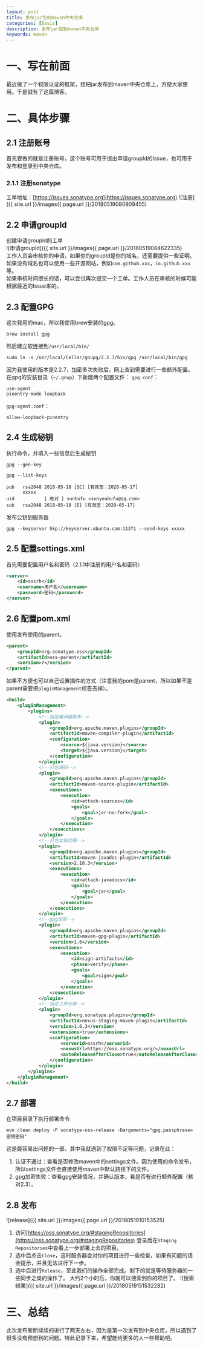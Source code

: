 ```yaml
---
layout: post
title: 发布jar包到maven中央仓库
categories: [Basis]
description: 发布jar包到maven中央仓库
keywords: maven
---
```


# 一、写在前面
最近做了一个权限认证的框架，想把jar发布到maven中央仓库上，方便大家使用。于是就有了这篇博客。

# 二、具体步骤

## 2.1 注册账号
首先要做的就是注册账号，这个账号可用于提出申请groupId的Issue，也可用于发布和登录到中央仓库。

### 2.1.1 注册sonatype
工单地址：[https://issues.sonatype.org](https://issues.sonatype.org)
![注册]({{ site.url }}/images{{ page.url }}/20180519080909455)

## 2.2 申请groupId
创建申请groupId的工单  
![申请groupId]({{ site.url }}/images{{ page.url }}/20180519084622335)  
工作人员会审核你的申请，如果你的groupId是你的域名，还需要提供一些证明。如果没有域名也可以使用一些开源网站，例如`com.github.xxx`，`io.github.xxx`等。  
如果审核时间很长的话，可以尝试再次提交一个工单。工作人员在审核的时候可能根据最近的Issue来的。

## 2.3 配置GPG
这次我用的mac，所以我使用brew安装的gpg。

```
brew install gpg
```

然后建立软连接到`/usr/local/bin/`

```
sudo ln -s /usr/local/Cellar/gnupg/2.2.7/bin/gpg /usr/local/bin/gpg
```

因为我使用的版本是2.2.7，加密多次失败后。网上查到需要进行一些额外配置。
在gpg的安装目录（`~/.gnup`）下新建两个配置文件：
`gpg.conf`：

```
use-agent
pinentry-mode loopback
```

`gpg-agent.conf`：

```
allow-loopback-pinentry
```

## 2.4 生成秘钥
执行命令，并填入一些信息后生成秘钥

```
gpg --gen-key

gpg --list-keys

pub   rsa2048 2018-05-18 [SC] [有效至：2020-05-17]
      xxxxx
uid           [ 绝对 ] sunbufu <sunyoubufu@qq.com>
sub   rsa2048 2018-05-18 [E] [有效至：2020-05-17]
```

发布公钥到服务器

```
gpg --keyserver hkp://keyserver.ubuntu.com:11371 --send-keys xxxxx
```

## 2.5 配置settings.xml
首先需要配置用户名和密码（2.1.1中注册的用户名和密码）

```xml
<server>
	<id>ossrh</id>
	<username>用户名</username>
	<password>密码</password>
</server>
```

## 2.6 配置pom.xml
使用发布使用的parent。

```xml
<parent>
	<groupId>org.sonatype.oss</groupId>
	<artifactId>oss-parent</artifactId>
	<version>7</version>
</parent>
```

如果不方便也可以自己设置插件的方式（注意我的pom是parent，所以如果不是parent需要把`pluginManagement`标签去掉）。

```xml
<build>
    <pluginManagement>
        <plugins>
            <!--指定编译器版本-->
            <plugin>
                <groupId>org.apache.maven.plugins</groupId>
                <artifactId>maven-compiler-plugin</artifactId>
                <configuration>
                    <source>${java.version}</source>
                    <target>${java.version}</target>
                </configuration>
            </plugin>
            <!--打包源码-->
            <plugin>
                <groupId>org.apache.maven.plugins</groupId>
                <artifactId>maven-source-plugin</artifactId>
                <executions>
                    <execution>
                        <id>attach-sources</id>
                        <goals>
                            <goal>jar-no-fork</goal>
                        </goals>
                    </execution>
                </executions>
            </plugin>
            <!--打包文档注释-->
            <plugin>
                <groupId>org.apache.maven.plugins</groupId>
                <artifactId>maven-javadoc-plugin</artifactId>
                <version>2.10.3</version>
                <executions>
                    <execution>
                        <id>attach-javadocs</id>
                        <goals>
                            <goal>jar</goal>
                        </goals>
                    </execution>
                </executions>
            </plugin>
            <!--gpg加密-->
            <plugin>
                <groupId>org.apache.maven.plugins</groupId>
                <artifactId>maven-gpg-plugin</artifactId>
                <version>1.6</version>
                <executions>
                    <execution>
                        <id>sign-artifacts</id>
                        <phase>verify</phase>
                        <goals>
                            <goal>sign</goal>
                        </goals>
                    </execution>
                </executions>
            </plugin>
            <!--指定上传仓库-->
            <plugin>
                <groupId>org.sonatype.plugins</groupId>
                <artifactId>nexus-staging-maven-plugin</artifactId>
                <version>1.6.3</version>
                <extensions>true</extensions>
                <configuration>
                    <serverId>ossrh</serverId>
                    <nexusUrl>https://oss.sonatype.org/</nexusUrl>
                    <autoReleaseAfterClose>true</autoReleaseAfterClose>
                </configuration>
            </plugin>
        </plugins>
    </pluginManagement>
</build>
```

## 2.7 部署
在项目目录下执行部署命令

```
mvn clean deploy -P sonatype-oss-release -Darguments="gpg.passphrase=密钥密码"
```

这是最容易出问题的一部，其中我就遇到了权限不足等问题，记录在此：
1. 认证不通过：查看是否修改maven中的settings文件。因为使用的命令发布，所以settings文件会直接使用maven中默认路径下的文件。
2. gpg加密失败：查看gpg安装情况，并确认版本，看是否有进行额外配置（核对2.3）。

## 2.8 发布
![release]({{ site.url }}/images{{ page.url }}/2018051910153525)  
1. 访问[https://oss.sonatype.org/#stagingRepositories](https://oss.sonatype.org/#stagingRepositories)
登录后在`Staging Repositories`中查看上一步部署上去的项目。
2. 选中后点击`Close`，这时服务器会对你的项目进行一些检查，如果有问题的话会提示，并且无法进行下一步。
3. 选中后进行`Release`，至此我们的操作全部完成。剩下的就是等待服务器的一些同步之类的操作了。
大约2个小时后，你就可以搜索到你的项目了。
![搜索结果]({{ site.url }}/images{{ page.url }}/20180519151532282)

# 三、总结
此次发布断断续续的进行了两天左右，因为是第一次发布到中央仓库，所以遇到了很多没有预想到的问题。特此记录下来，希望能给更多的人一些帮助吧。
